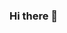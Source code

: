 ### Hi there 👋

<!--
**Vectormike/Vectormike** is a ✨ _special_ ✨ repository because its `README.md` (this file) appears on your GitHub profile.

Hi there, my name is Victor! 👋
🔭 I’m currently working at https://crenet.io full time. During the weekends, I spend most time on personal projects and technical writings at https://blog.logrocket.com/author/victorjonah/ 
🌱 I’m currently learning React Native.
👯 I’m looking to collaborate on anything nice :)
💬 Ask me about JS/TS/React/React-Native/Node/Adonis/Express
📫 How to reach me: email: victorjonah199@gmail.com
😄 Pronouns: he/him
⚡ Fun fact: I love Youtube.
